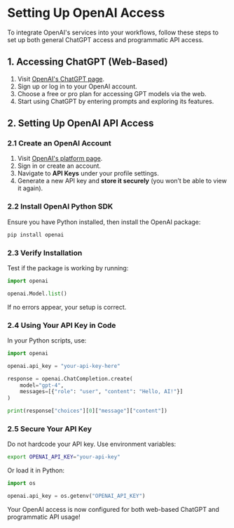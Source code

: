 # Setting Up OpenAI Access

To integrate OpenAI's services into your workflows, follow these steps to set up both general ChatGPT access and programmatic API access.

## 1. Accessing ChatGPT (Web-Based)
1. Visit [OpenAI's ChatGPT page](https://chat.openai.com/).
2. Sign up or log in to your OpenAI account.
3. Choose a free or pro plan for accessing GPT models via the web.
4. Start using ChatGPT by entering prompts and exploring its features.

## 2. Setting Up OpenAI API Access
### 2.1 Create an OpenAI Account
1. Visit [OpenAI's platform page](https://platform.openai.com/).
2. Sign in or create an account.
3. Navigate to **API Keys** under your profile settings.
4. Generate a new API key and **store it securely** (you won’t be able to view it again).

### 2.2 Install OpenAI Python SDK
Ensure you have Python installed, then install the OpenAI package:
```sh
pip install openai
```

### 2.3 Verify Installation
Test if the package is working by running:
```python
import openai

openai.Model.list()
```
If no errors appear, your setup is correct.

### 2.4 Using Your API Key in Code
In your Python scripts, use:
```python
import openai

openai.api_key = "your-api-key-here"

response = openai.ChatCompletion.create(
    model="gpt-4",
    messages=[{"role": "user", "content": "Hello, AI!"}]
)

print(response["choices"][0]["message"]["content"])
```

### 2.5 Secure Your API Key
Do not hardcode your API key. Use environment variables:
```sh
export OPENAI_API_KEY="your-api-key"
```
Or load it in Python:
```python
import os

openai.api_key = os.getenv("OPENAI_API_KEY")
```

Your OpenAI access is now configured for both web-based ChatGPT and programmatic API usage!